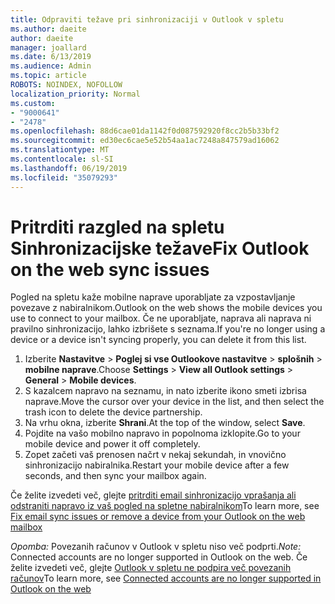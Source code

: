 ```yaml
---
title: Odpraviti težave pri sinhronizaciji v Outlook v spletu
ms.author: daeite
author: daeite
manager: joallard
ms.date: 6/13/2019
ms.audience: Admin
ms.topic: article
ROBOTS: NOINDEX, NOFOLLOW
localization_priority: Normal
ms.custom:
- "9000641"
- "2478"
ms.openlocfilehash: 88d6cae01da1142f0d087592920f8cc2b5b33bf2
ms.sourcegitcommit: ed30ec6cae5e52b54aa1ac7248a847579ad16062
ms.translationtype: MT
ms.contentlocale: sl-SI
ms.lasthandoff: 06/19/2019
ms.locfileid: "35079293"
---
```

# <a name="fix-outlook-on-the-web-sync-issues"></a><span data-ttu-id="2f379-102">Pritrditi razgled na spletu Sinhronizacijske težave</span><span class="sxs-lookup"><span data-stu-id="2f379-102">Fix Outlook on the web sync issues</span></span>

<span data-ttu-id="2f379-103">Pogled na spletu kaže mobilne naprave uporabljate za vzpostavljanje povezave z nabiralnikom.</span><span class="sxs-lookup"><span data-stu-id="2f379-103">Outlook on the web shows the mobile devices you use to connect to your mailbox.</span></span> <span data-ttu-id="2f379-104">Če ne uporabljate, naprava ali naprava ni pravilno sinhronizacijo, lahko izbrišete s seznama.</span><span class="sxs-lookup"><span data-stu-id="2f379-104">If you're no longer using a device or a device isn't syncing properly, you can delete it from this list.</span></span>

1. <span data-ttu-id="2f379-105">Izberite **Nastavitve** > **Poglej si vse Outlookove nastavitve** > **splošnih** > **mobilne naprave**.</span><span class="sxs-lookup"><span data-stu-id="2f379-105">Choose **Settings** > **View all Outlook settings** > **General** > **Mobile devices**.</span></span>
1. <span data-ttu-id="2f379-106">S kazalcem napravo na seznamu, in nato izberite ikono smeti izbrisa naprave.</span><span class="sxs-lookup"><span data-stu-id="2f379-106">Move the cursor over your device in the list, and then select the trash icon to delete the device partnership.</span></span>
1. <span data-ttu-id="2f379-107">Na vrhu okna, izberite **Shrani**.</span><span class="sxs-lookup"><span data-stu-id="2f379-107">At the top of the window, select **Save**.</span></span>
1. <span data-ttu-id="2f379-108">Pojdite na vašo mobilno napravo in popolnoma izklopite.</span><span class="sxs-lookup"><span data-stu-id="2f379-108">Go to your mobile device and power it off completely.</span></span>
1. <span data-ttu-id="2f379-109">Zopet začeti vaš prenosen načrt v nekaj sekundah, in vnovično sinhronizacijo nabiralnika.</span><span class="sxs-lookup"><span data-stu-id="2f379-109">Restart your mobile device after a few seconds, and then sync your mailbox again.</span></span>

<span data-ttu-id="2f379-110">Če želite izvedeti več, glejte [pritrditi email sinhronizacijo vprašanja ali odstraniti napravo iz vaš pogled na spletne nabiralnikom](https://support.office.com/article/775ed31c-05bd-4ee4-b1b3-33fad7b5b992)</span><span class="sxs-lookup"><span data-stu-id="2f379-110">To learn more, see [Fix email sync issues or remove a device from your Outlook on the web mailbox](https://support.office.com/article/775ed31c-05bd-4ee4-b1b3-33fad7b5b992)</span></span>

<span data-ttu-id="2f379-111">*Opomba:* Povezanih računov v Outlook v spletu niso več podprti.</span><span class="sxs-lookup"><span data-stu-id="2f379-111">*Note:* Connected accounts are no longer supported in Outlook on the web.</span></span> <span data-ttu-id="2f379-112">Če želite izvedeti več, glejte [Outlook v spletu ne podpira več povezanih računov](https://support.office.com/article/5cc526bf-e928-4a99-8b9f-5e089df7d887)</span><span class="sxs-lookup"><span data-stu-id="2f379-112">To learn more, see [Connected accounts are no longer supported in Outlook on the web](https://support.office.com/article/5cc526bf-e928-4a99-8b9f-5e089df7d887)</span></span>